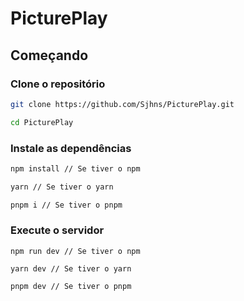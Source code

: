 # PicturePlay
## Começando

### Clone o repositório

```bash
git clone https://github.com/Sjhns/PicturePlay.git

cd PicturePlay
```

### Instale as dependências

```bash
npm install // Se tiver o npm

yarn // Se tiver o yarn

pnpm i // Se tiver o pnpm
```

### Execute o servidor

```
npm run dev // Se tiver o npm

yarn dev // Se tiver o yarn

pnpm dev // Se tiver o pnpm
```
